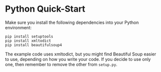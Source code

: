 # Python Quick-Start

Make sure you install the following dependencies into your Python environment:

```
pip install setuptools
pip install xmltodict
pip install beautifulsoup4
```

The example code uses xmltodict, but you might find Beautiful Soup easier to use, depending on how you write your code. If you decide to use only one, then remember to remove the other from `setup.py`.